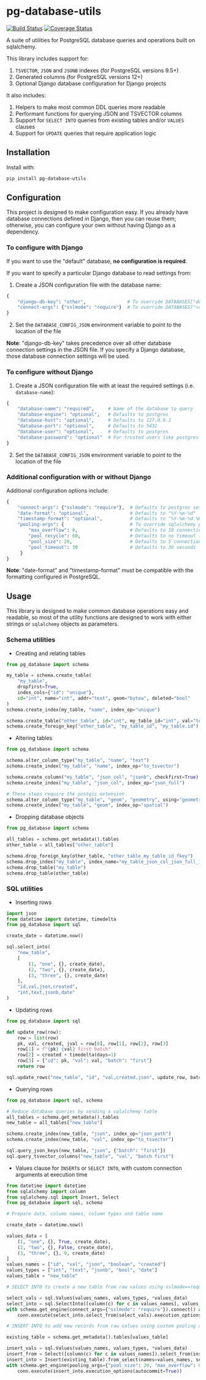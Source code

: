 # pg-database-utils

[![Build Status](https://travis-ci.org/consbio/pg-database-utils.png?branch=main)](https://travis-ci.org/consbio/pg-database-utils)
[![Coverage Status](https://coveralls.io/repos/github/consbio/pg-database-utils/badge.svg?branch=main)](https://coveralls.io/github/consbio/pg-database-utils?branch=main)

A suite of utilities for PostgreSQL database queries and operations built on sqlalchemy.

This library includes support for:
1. `TSVECTOR`, `JSON` and `JSONB` indexes (for PostgreSQL versions 9.5+)
2. Generated columns (for PostgreSQL versions 12+)
3. Optional Django database configuration for Django projects

It also includes:
1. Helpers to make most common DDL queries more readable
2. Performant functions for querying JSON and TSVECTOR columns
3. Support for `SELECT INTO` queries from existing tables and/or `VALUES` clauses
4. Support for `UPDATE` queries that require application logic


## Installation
Install with:
```bash
pip install pg-database-utils
```

## Configuration

This project is designed to make configuration easy.
If you already have database connections defined in Django, then you can reuse them;
otherwise, you can configure your own without having Django as a dependency.

### To configure with Django

If you want to use the "default" database, **no configuration is required**.

If you want to specify a particular Django database to read settings from:
1. Create a JSON configuration file with the database name:
```python
{
    "django-db-key": "other",               # To override DATABASES["default"]
    "connect-args": {"sslmode": "require"}  # To override DATABASES["<db_name>"]["OPTIONS"]
}
```
2. Set the `DATABASE_CONFIG_JSON` environment variable to point to the location of the file

**Note**: "django-db-key" takes precedence over all other database connection settings in the JSON file.
If you specify a Django database, those database connection settings will be used.

### To configure without Django

1. Create a JSON configuration file with at least the required settings (i.e. `database-name`):
```python
{
    "database-name": "required",     # Name of the database to query
    "database-engine": "optional",   # Defaults to postgres
    "database-host": "optional",     # Defaults to 127.0.0.1
    "database-port": "optional",     # Defaults to 5432
    "database-user": "optional",     # Defaults to postgres
    "database-password": "optional"  # For trusted users like postgres
}
```
2. Set the `DATABASE_CONFIG_JSON` environment variable to point to the location of the file

### Additional configuration with or without Django

Additional configuration options include:
```python
{
    "connect-args": {"sslmode": "require"},  # Defaults to postgres settings, "prefer" by default
    "date-format": "optional",               # Defaults to "%Y-%m-%d"
    "timestamp-format": "optional",          # Defaults to "%Y-%m-%d %H:%M:%S"
    "pooling-args": {                        # To override sqlalchemy pooling config
        "max_overflow": 0,                   # Defaults to 10 connections beyond pool size
        "pool_recycle": 60,                  # Defaults to no timeout (-1) in seconds
        "pool_size": 20,                     # Defaults to 5 connections
        "pool_timeout": 30                   # Defaults to 30 seconds
     }
}
```

**Note**: "date-format" and "timestamp-format" must be compatible with the formatting configured in PostgreSQL.


## Usage

This library is designed to make common database operations easy and readable,
so most of the utility functions are designed to work with either strings or `sqlalchemy` objects as parameters.

### Schema utilities

* Creating and relating tables
```python
from pg_database import schema

my_table = schema.create_table(
    "my_table",
    dropfirst=True,
    index_cols={"id": "unique"},
    id="int", name="int", addr="text", geom="bytea", deleted="bool"
)
schema.create_index(my_table, "name", index_op="unique")

schema.create_table("other_table", id="int", my_table_id="int", val="text")
schema.create_foreign_key("other_table", "my_table_id", "my_table.id")
```
* Altering tables
```python
from pg_database import schema

schema.alter_column_type("my_table", "name", "text")
schema.create_index("my_table", "name", index_op="to_tsvector")

schema.create_column("my_table", "json_col", "jsonb", checkfirst=True)
schema.create_index("my_table", "json_col", index_op="json_full")

# These steps require the postgis extension
schema.alter_column_type("my_table", "geom", "geometry", using="geometry(Polygon,4326)")
schema.create_index("my_table", "geom", index_op="spatial")
```
* Dropping database objects
```python
from pg_database import schema

all_tables = schema.get_metadata().tables
other_table = all_tables["other_table"]

schema.drop_foreign_key(other_table, "other_table_my_table_id_fkey")
schema.drop_index("my_table", index_name="my_table_json_col_json_full_idx")
schema.drop_table("my_table")
schema.drop_table(other_table)
```

### SQL utilities

* Inserting rows
```python
import json
from datetime import datetime, timedelta
from pg_database import sql

create_date = datetime.now()

sql.select_into(
    "new_table",
    [
        (1, "one", {}, create_date),
        (2, "two", {}, create_date),
        (3, "three", {}, create_date)
    ],
    "id,val,json,created",
    "int,text,jsonb,date"
)
```
* Updating rows
```python
from pg_database import sql

def update_row(row):
    row = list(row)
    pk, val, created, jval = row[0], row[1], row[2], row[3]
    row[1] = f"{pk} {val} first batch"
    row[2] = created + timedelta(days=1)
    row[3] = {"id": pk, "val": val, "batch": "first"}
    return row

sql.update_rows("new_table", "id", "val,created,json", update_row, batch_size=3)
```
* Querying rows
```python
from pg_database import sql, schema

# Reduce database queries by sending a sqlalchemy table
all_tables = schema.get_metadata().tables
new_table = all_tables["new_table"]

schema.create_index(new_table, "json", index_op="json_path")
schema.create_index(new_table, "val", index_op="to_tsvector")

sql.query_json_keys(new_table, "json", {"batch": "first"})
sql.query_tsvector_columns("new_table", "val", "batch first")
```
* Values clause for `INSERT`s or `SELECT INTO`, with custom connection arguments at execution time
```python
from datetime import datetime
from sqlalchemy import column
from sqlalchemy.sql import Insert, Select
from pg_database import sql, schema

# Prepare data, column names, column types and table name

create_date = datetime.now()

values_data = [
    (1, "one", {}, True, create_date),
    (2, "two", {}, False, create_date),
    (3, "three", {}, 0, create_date)
]
values_names = ["id", "val", "json", "boolean", "created"]
values_types = ["int", "text", "jsonb", "bool", "date"]
values_table = "new_table"

# SELECT INTO to create a new table from raw values using sslmode==require

select_vals = sql.Values(values_names, values_types, *values_data)
select_into = sql.SelectInto([column(c) for c in values_names], values_table)
with schema.get_engine(connect_args={"sslmode": "require"}).connect() as conn:
    conn.execute(select_into.select_from(select_vals).execution_options(autocommit=True))

# INSERT INTO to add new records from raw values using custom pooling args

existing_table = schema.get_metadata().tables[values_table]

insert_vals = sql.Values(values_names, values_types, *values_data)
insert_from = Select([column(c) for c in values_names]).select_from(insert_vals)
insert_into = Insert(existing_table).from_select(names=values_names, select=insert_from)
with schema.get_engine(pooling_args={"pool_size": 20, "max_overflow": 0}).connect() as conn:
    conn.execute(insert_into.execution_options(autocommit=True))
```
